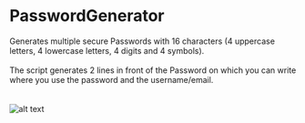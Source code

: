 # PasswordGenerator
Generates multiple secure Passwords with 16 characters (4 uppercase letters, 4 lowercase letters, 4 digits and 4 symbols).  
<br>
The script generates 2 lines in front of the Password on which you can write where you use the password and the username/email.
<br><br><br>
![alt text](https://i.imgur.com/9osvO7O.jpg)

